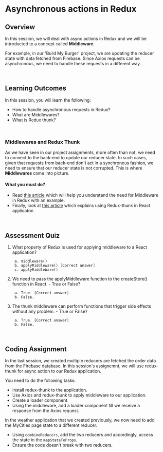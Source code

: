 # **Asynchronous actions in Redux**

## Overview

In this session, we will deal with async actions in Redux and we will be introducted to a concept called **Middleware**.

For example, in our 'Build My Burger' project,  we are updating the reducer state with data fetched from Firebase. Since Axios requests can be asynchronous, we need to handle these requests in a different way.


<br />

## Learning Outcomes

In this session, you will learn the following:

- How to handle asynchronous requests in Redux?
- What are Middlewares?
- What is Redux thunk?

<br />

### Middlewares and Redux Thunk

As we have seen in our project assignments, more often than not, we need to connect to the back-end to update our reducer state. In such cases, given that requests from back-end don't act in a synchronous fashion, we need to ensure that our reducer state is not corrupted. This is where **Middlewares** come into picture.

#### What you must do?

- Read [this article](https://www.codementor.io/vkarpov/beginner-s-guide-to-redux-middleware-du107uyud) which will help you understand the need for Middleware in Redux with an example. 
- Finally, look at [this article](https://alligator.io/redux/redux-thunk/) which explains using Redux-thunk in React applicaton.

<br />

## Assessment Quiz

1. What property of Redux is used for applying middleware to a React application?

        a. middleware()
        b. applyMiddleware() [Correct answer]
        c. applyMiddleWare()


2. We need to pass the applyMiddleware function to the createStore() function in React. - True or False?

        a. True. [Correct answer]
        b. False.


3. The thunk middleware can perform functions that trigger side effects without any problem. - True or False?

        a. True. [Correct answer]
        b. False.

<br />

## Coding Assignment

In the last session, we created multiple reducers are fetched the order data from the Firebase database.
In this session's assignemnt, we will use redux-thunk for async action to our Redux application.

You need to do the following tasks:

- Install redux-thunk to the application.
- Use Axios and redux-thunk to apply middleware to our application.
- Create a loader component.
- Using the middleware, add a loader component till we receive a response from the Axios request.


In the weather application that we created previously, we now need to add the MyCities page state to a different reducer.

- Using ```combineReducers```, add the two reducers and accordingly, access the state in the ```mapStateToProps```.
- Ensure the code doesn't break with two reducers.
